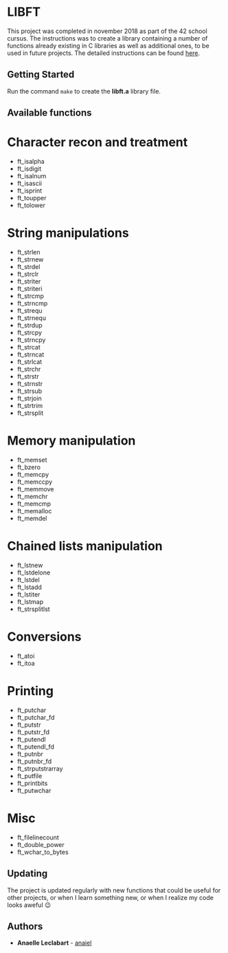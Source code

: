 # LIBFT

This project was completed in november 2018 as part of the 42 school cursus. The instructions was to create a library containing a number of functions already existing in C libraries as well as additional ones, to be used in future projects.
The detailed instructions can be found [here](https://github.com/Gabriel-Em/42_AcademyPlus---Libft---/blob/master/Libft%20-%20Subject(EN).pdf).

## Getting Started

Run the command `make` to create the **libft.a** library file.

## Available functions

# Character recon and treatment
- ft_isalpha
- ft_isdigit
- ft_isalnum
- ft_isascii
- ft_isprint
- ft_toupper
- ft_tolower

# String manipulations
- ft_strlen
- ft_strnew
- ft_strdel
- ft_strclr
- ft_striter
- ft_striteri
- ft_strcmp
- ft_strncmp
- ft_strequ
- ft_strnequ
- ft_strdup
- ft_strcpy
- ft_strncpy
- ft_strcat
- ft_strncat
- ft_strlcat
- ft_strchr
- ft_strstr
- ft_strnstr
- ft_strsub
- ft_strjoin
- ft_strtrim
- ft_strsplit

# Memory manipulation
- ft_memset
- ft_bzero
- ft_memcpy
- ft_memccpy
- ft_memmove
- ft_memchr
- ft_memcmp
- ft_memalloc
- ft_memdel

# Chained lists manipulation
- ft_lstnew
- ft_lstdelone
- ft_lstdel
- ft_lstadd
- ft_lstiter
- ft_lstmap
- ft_strsplitlst

# Conversions
- ft_atoi
- ft_itoa

# Printing
- ft_putchar
- ft_putchar_fd
- ft_putstr
- ft_putstr_fd
- ft_putendl
- ft_putendl_fd
- ft_putnbr
- ft_putnbr_fd
- ft_strputstrarray
- ft_putfile
- ft_printbits
- ft_putwchar

# Misc
- ft_filelinecount
- ft_double_power
- ft_wchar_to_bytes

## Updating

The project is updated regularly with new functions that could be useful for other projects, or when I learn something new, or when I realize my code looks aweful :wink:

## Authors

* **Anaelle Leclabart** - [anaiel](https://github.com/anaiel)
